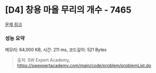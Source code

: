 # [D4] 창용 마을 무리의 개수 - 7465 

[문제 링크](https://swexpertacademy.com/main/code/problem/problemDetail.do?contestProbId=AWngfZVa9XwDFAQU) 

### 성능 요약

메모리: 64,000 KB, 시간: 211 ms, 코드길이: 521 Bytes



> 출처: SW Expert Academy, https://swexpertacademy.com/main/code/problem/problemList.do